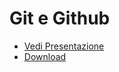 # Git e Github

- [Vedi Presentazione](http://fazo96.github.io/Git_and_Github)
- [Download](https://github.com/fazo96/Git_and_Github/archive/gh-pages.zip)
